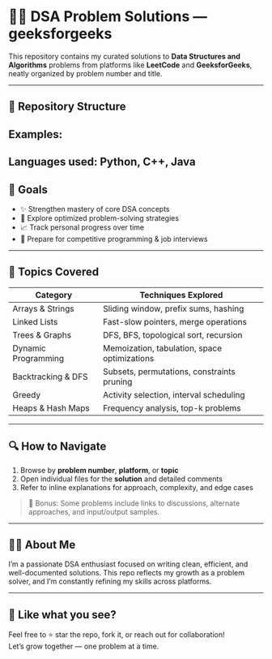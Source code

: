 # 👨‍💻 DSA Problem Solutions — geeksforgeeks 
This repository contains my curated solutions to **Data Structures and Algorithms** problems from platforms like **LeetCode** and **GeeksforGeeks**, neatly organized by problem number and title.

---

## 📌 Repository Structure

Examples:
-

Languages used: **Python**, **C++**, **Java**
---

## 🎯 Goals

- ✨ Strengthen mastery of core DSA concepts  
- 🧠 Explore optimized problem-solving strategies  
- 📈 Track personal progress over time  
- 💼 Prepare for competitive programming & job interviews  

---

## 🧠 Topics Covered

| Category             | Techniques Explored                          |
|----------------------|----------------------------------------------|
| Arrays & Strings     | Sliding window, prefix sums, hashing         |
| Linked Lists         | Fast-slow pointers, merge operations         |
| Trees & Graphs       | DFS, BFS, topological sort, recursion        |
| Dynamic Programming  | Memoization, tabulation, space optimizations |
| Backtracking & DFS   | Subsets, permutations, constraints pruning   |
| Greedy               | Activity selection, interval scheduling      |
| Heaps & Hash Maps    | Frequency analysis, top-k problems           |

---

## 🔍 How to Navigate

1. Browse by **problem number**, **platform**, or **topic**
2. Open individual files for the **solution** and detailed comments
3. Refer to inline explanations for approach, complexity, and edge cases

> 📘 Bonus: Some problems include links to discussions, alternate approaches, and input/output samples.

---

## 🧑‍💻 About Me

I’m a passionate DSA enthusiast focused on writing clean, efficient, and well-documented solutions. This repo reflects my growth as a problem solver, and I’m constantly refining my skills across platforms.

---

## 🌟 Like what you see?

Feel free to ⭐ star the repo, fork it, or reach out for collaboration!  
Let’s grow together — one problem at a time.
